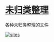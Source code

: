 ﻿# [未归类整理](https://github.com/Qitas/algorithm)

各种未归类整理的文件

[![sites](http://182.61.61.133/link/resources/head.png)](http://www.qitas.cn) 
